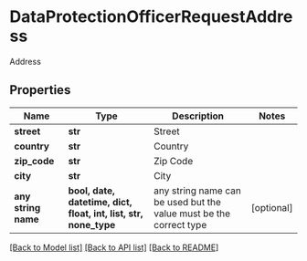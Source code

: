 # DataProtectionOfficerRequestAddress

Address

## Properties
Name | Type | Description | Notes
------------ | ------------- | ------------- | -------------
**street** | **str** | Street | 
**country** | **str** | Country | 
**zip_code** | **str** | Zip Code | 
**city** | **str** | City | 
**any string name** | **bool, date, datetime, dict, float, int, list, str, none_type** | any string name can be used but the value must be the correct type | [optional]

[[Back to Model list]](../README.md#documentation-for-models) [[Back to API list]](../README.md#documentation-for-api-endpoints) [[Back to README]](../README.md)


